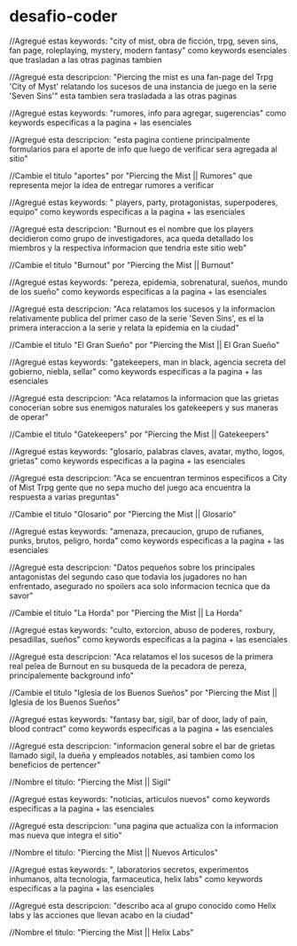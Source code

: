 # desafio-coder

<!-- index.html -->

//Agregué estas keywords: "city of mist, obra de ficción, trpg, seven sins, fan page, roleplaying, mystery, modern fantasy" 
como keywords esenciales que trasladan a las otras paginas tambien

//Agregué esta descripcion: "Piercing the mist es una fan-page del Trpg 'City of Myst' relatando los sucesos de una instancia de juego en la serie 'Seven Sins'" 
esta tambien sera trasladada a las otras paginas

<!-- aportes.html -->

//Agregué estas keywords: "rumores, info para agregar, sugerencias" 
como keywords especificas a la pagina + las esenciales

//Agregué esta descripcion: "esta pagina contiene principalmente formularios para el aporte de info que luego de verificar sera agregada al sitio"

//Cambie el titulo "aportes" por "Piercing the Mist || Rumores" que representa mejor la idea de entregar rumores a verificar

<!-- burnout.html -->

//Agregué estas keywords: " players, party, protagonistas, superpoderes, equipo" 
como keywords especificas a la pagina + las esenciales

//Agregué esta descripcion: "Burnout es el nombre que los players decidieron como grupo de investigadores, aca queda detallado los miembros y la respectiva informacion que tendria este sitio web"

//Cambie el titulo "Burnout" por "Piercing the Mist || Burnout" 

<!-- el-gran-sueño.html -->

//Agregué estas keywords: "pereza, epidemia, sobrenatural, sueños, mundo de los sueño"
como keywords especificas a la pagina + las esenciales

//Agregué esta descripcion: "Aca relatamos los sucesos y la informacion relativamente publica del primer caso de la serie 'Seven Sins', es el la primera interaccion a la serie y relata la epidemia en la ciudad"

//Cambie el titulo "El Gran Sueño" por "Piercing the Mist || El Gran Sueño"

<!-- gatekeepers.html -->

//Agregué estas keywords: "gatekeepers, man in black, agencia secreta del gobierno, niebla, sellar"
como keywords especificas a la pagina + las esenciales

//Agregué esta descripcion: "Aca relatamos la informacion que las grietas conocerian sobre sus enemigos naturales los gatekeepers y sus maneras de operar"

//Cambie el titulo "Gatekeepers" por "Piercing the Mist || Gatekeepers"

<!-- glosario.html -->

//Agregué estas keywords: "glosario, palabras claves, avatar, mytho, logos, grietas"
como keywords especificas a la pagina + las esenciales

//Agregué esta descripcion: "Aca se encuentran terminos especificos a City of Mist Trpg gente que no sepa mucho del juego aca encuentra la respuesta a varias preguntas"

//Cambie el titulo "Glosario" por "Piercing the Mist || Glosario"

<!-- horda.html -->

//Agregué estas keywords: "amenaza, precaucion, grupo de rufianes, punks, brutos, peligro, horda"
como keywords especificas a la pagina + las esenciales

//Agregué esta descripcion: "Datos pequeños sobre los principales antagonistas del segundo caso que todavia los jugadores no han enfrentado, asegurado no spoilers aca solo informacion tecnica que da savor"

//Cambie el titulo "La Horda" por "Piercing the Mist || La Horda"

<!-- iglesia.html -->

//Agregué estas keywords: "culto, extorcion, abuso de poderes, roxbury, pesadillas, sueños"
como keywords especificas a la pagina + las esenciales

//Agregué esta descripcion: "Aca relatamos el los sucesos de la primera real pelea de Burnout en su busqueda de la pecadora de pereza, principalemente background info"

//Cambie el titulo "Iglesia de los Buenos Sueños" por "Piercing the Mist || Iglesia de los Buenos Sueños"

<!-- sigil.html -->

//Agregué estas keywords: "fantasy bar, sigil, bar of door, lady of pain, blood contract"
como keywords especificas a la pagina + las esenciales

//Agregué esta descripcion: "informacion general sobre el bar de grietas llamado sigil, la dueña y empleados notables, asi tambien como los beneficios de pertencer"

//Nombre el titulo: "Piercing the Mist || Sigil"

<!-- news.html -->

//Agregué estas keywords: "noticias, articulos nuevos"
como keywords especificas a la pagina + las esenciales

//Agregué esta descripcion: "una pagina que actualiza con la informacion mas nueva que integra el sitio"

//Nombre el titulo: "Piercing the Mist || Nuevos Articulos"

<!-- helix-labs.html -->

//Agregué estas keywords: ", laboratorios secretos, experimentos inhumanos, alta tecnologia, farmaceutica, helix labs"
como keywords especificas a la pagina + las esenciales

//Agregué esta descripcion: "describo aca al grupo conocido como Helix labs y las acciones que llevan acabo en la ciudad"

//Nombre el titulo: "Piercing the Mist || Helix Labs"

